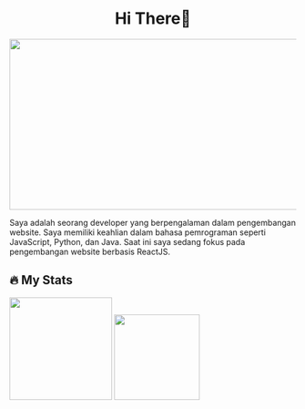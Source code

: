 <!--
**adinghabsyi/adinghabsyi** is a ✨ _special_ ✨ repository because its `README.md` (this file) appears on your GitHub profile.
-->
<div align="center">
  <h1>Hi There👋</h1>
</div>
<div align="center">
  <img src="https://media.giphy.com/media/ZVik7pBtu9dNS/giphy.gif" width="600" height="300"/>
</div>

<p>Saya adalah seorang developer yang berpengalaman dalam pengembangan website. Saya memiliki keahlian dalam bahasa pemrograman seperti JavaScript, Python, dan Java. Saat ini saya sedang fokus pada pengembangan website berbasis ReactJS.</p>

## 🔥 My Stats

<img height="180em" src="https://github-readme-stats-eight-theta.vercel.app/api?username=adinghabsyi&show_icons=true&theme=radical&include_all_commits=true&count_private=true"/>
<img height="150em" src="https://github-readme-stats-eight-theta.vercel.app/api/top-langs/?username=adinghabsyi&layout=compact&langs_count=8&theme=radical"/>
